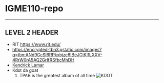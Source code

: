 # IGME110-repo
---
## LEVEL 2 HEADER
- RIT https://www.rit.edu/
- https://encrypted-tbn3.gstatic.com/images?q=tbn:ANd9GcSI6RPkxbjzc6IBeJCtKlfLXXV-4RrW0rA5AQ2GrIfRSfbcMhDH
- [Kendrick Lamar](https://encrypted-tbn3.gstatic.com/images?q=tbn:ANd9GcSI6RPkxbjzc6IBeJCtKlfLXXV-4RrW0rA5AQ2GrIfRSfbcMhDH)
- Kdot da goat
  1. TPAB is the greatest album of all time
  ![KDOT](https://i.scdn.co/image/ab6761610000e5eb437b9e2a82505b3d93ff1022)
